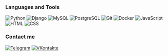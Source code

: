 ### Languages and Tools
![Python](https://img.shields.io/badge/Python-0d1011?style=flat-square&logo=Python&logoColor=3b77a8)
![Django](https://img.shields.io/badge/Django-0d1011?style=flat-square&logo=Django&logoColor=2ba977)
![MySQL](https://img.shields.io/badge/MySQL-0d1011?style=flat-square&logo=MySQL&logoColor=00758f)
![PostgreSQL](https://img.shields.io/badge/PostgreSQL-0d1011?style=flat-square&logo=PostgreSQL&logoColor=336791)
![Git](https://img.shields.io/badge/Git-0d1011?style=flat-square&logo=Git&logoColor=f05133)
![Docker](https://img.shields.io/badge/Docker-0d1011?style=flat-square&logo=Docker&logoColor=2496ed)
![JavaScript](https://img.shields.io/badge/JavaScript-0d1011?style=flat-square&logo=JavaScript&logoColor=f7df1e)
![HTML](https://img.shields.io/badge/HTML-0d1011?style=flat-square&logo=HTML5&logoColor=e44d26)
![CSS](https://img.shields.io/badge/CSS-0d1011?style=flat-square&logo=CSS3&logoColor=2965f1)

### Contact me
[![Telegram](https://img.shields.io/badge/Telegram-0d1011?style=flat-square&logo=Telegram&logoColor=30a8db)](https://vk.com/stepan_ivanov_me)
[![VKontakte](https://img.shields.io/badge/VK-0d1011?style=flat-square&logo=VK&logoColor=0077ff)](https://vk.com/stepan_ivanov_me)
